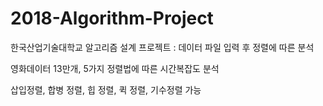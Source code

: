 # 2018-Algorithm-Project

한국산업기술대학교 알고리즘 설계 프로젝트
: 데이터 파일 입력 후 정렬에 따른 분석


영화데이터 13만개, 5가지 정렬법에 따른 시간복잡도 분석 

삽입정렬, 합병 정렬, 힙 정렬, 퀵 정렬, 기수정렬 가능

